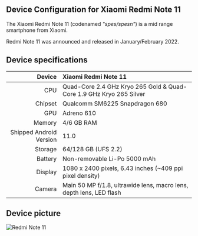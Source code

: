 ## Device Configuration for Xiaomi Redmi Note 11

The Xiaomi Redmi Note 11 (codenamed _"spes/spesn"_) is a mid range smartphone from Xiaomi.

Redmi Note 11 was announced and released in January/February 2022.

## Device specifications

 Device       | Xiaomi Redmi Note 11
 -----------: | :-------------------------------------------------- 
 CPU | Quad-Core 2.4 GHz Kryo 265 Gold & Quad-Core 1.9 GHz Kryo 265 Silver
Chipset | Qualcomm SM6225 Snapdragon 680
GPU | Adreno 610
Memory | 4/6 GB RAM
Shipped Android Version | 11.0
Storage | 64/128 GB (UFS 2.2)
Battery | Non-removable Li-Po 5000 mAh
Display | 1080 x 2400 pixels, 6.43 inches (~409 ppi pixel density)
Camera | Main 50 MP f/1.8, ultrawide lens, macro lens, depth lens, LED flash

## Device picture
![Redmi Note 11](https://i01.appmifile.com/webfile/globalimg/xm_event/jp/5dcef8e4f221e663f6c414c40d67bdf6.png?thumb=1&w=1044&h=696&width=1044&height=710)
